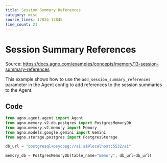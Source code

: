 ```yaml
---
title: Session Summary References
category: misc
source_lines: 17824-17845
line_count: 21
---
```


# Session Summary References
Source: https://docs.agno.com/examples/concepts/memory/13-session-summary-references



This example shows how to use the `add_session_summary_references` parameter in the Agent config to
add references to the session summaries to the Agent.

## Code

```13_session_summary_references.py
from agno.agent.agent import Agent
from agno.memory.v2.db.postgres import PostgresMemoryDb
from agno.memory.v2.memory import Memory
from agno.models.google.gemini import Gemini
from agno.storage.postgres import PostgresStorage

db_url = "postgresql+psycopg://ai:ai@localhost:5532/ai"

memory_db = PostgresMemoryDb(table_name="memory", db_url=db_url)

